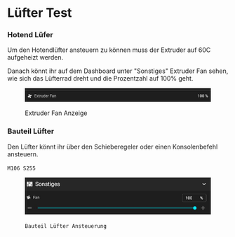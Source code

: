 # Lüfter Test

### Hotend Lüfer

Um den Hotendlüfter ansteuern zu können muss der Extruder auf 60C aufgeheizt werden.

Danach könnt ihr auf dem Dashboard unter "Sonstiges" Extruder Fan sehen, wie sich das Lüfterrad dreht und die Prozentzahl auf 100% geht.

<figure><img src="../../../../../../.gitbook/assets/extruder.jpg" alt=""><figcaption><p>Extruder Fan Anzeige</p></figcaption></figure>

### Bauteil Lüfter

Den Lüfter könnt ihr über den Schieberegeler oder einen Konsolenbefehl ansteuern.&#x20;

`M106 S255`

<figure><img src="../../../../../../.gitbook/assets/bauteil1.jpg" alt=""><figcaption><p><code>Bauteil Lüfter Ansteuerung</code></p></figcaption></figure>

